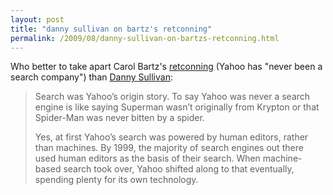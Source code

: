 ```yaml
---
layout: post
title: "danny sullivan on bartz's retconning"
permalink: /2009/08/danny-sullivan-on-bartzs-retconning.html
---
```


Who better to take apart Carol Bartz's [retconning](http://bits.blogs.nytimes.com/2009/08/07/yahoo-ceo-we-have-never-been-a-search-company/) (Yahoo has "never been a search company") than [Danny Sullivan](http://searchengineland.com/revisionist-history-bartz-claims-yahoo-was-never-a-search-company-23725):

> Search was Yahoo’s origin story. To say Yahoo was never a search engine is like saying Superman wasn’t originally from Krypton or that Spider-Man was never bitten by a spider.
> 
> Yes, at first Yahoo’s search was powered by human editors, rather than machines. By 1999, the majority of search engines out there used human editors as the basis of their search. When machine-based search took over, Yahoo shifted along to that eventually, spending plenty for its own technology.